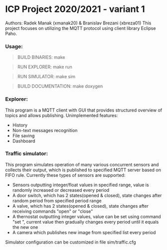 # ICP Project 2020/2021 - variant 1
Authors: Radek Manak (xmanak20) & Branislav Brezani (xbreza01)
This project focuses on utilizing the MQTT protocol using client library Eclipse Paho.

### Usage:
> BUILD BINARIES: make

> RUN EXPLORER: make run

> RUN SIMULATOR: make sim

> BUILD DOCUMENTATION: make doxygen

### Explorer:
This program is a MQTT client with GUI that provides structured overview of topics and allows publishing.
Unimplemented features:
- History
- Non-text messages recognition
- File saving
- Dashboard

### Traffic simulator:
This program simulates operation of many various concurrent sensors and collects their output, which is published to specified MQTT server based on FIFO rule.
Currently these types of sensors are supported:
- Sensors outputting integer/float values in specified range, value is randomly increased or decreased every period
- A door switch, which has 2 states(opened & closed), state changes after random period from specified period range
- A valve, which has 2 states(opened & closed), state changes after receiving commands "open" or "close"
- A thernostat outputting integer values, value can be set using command "set <value>", current value then gradually changes every period until it equals the new one
- A camera which publishes new image from specified list every period
 
 Simulator configuration can be customized in file sim/traffic.cfg
